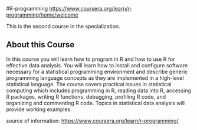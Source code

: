 #R-programming
https://www.coursera.org/learn/r-programming/home/welcome

This is the second course in the specialization. 

## About this Course

In this course you will learn how to program in R and how to use R for effective data analysis. You will learn how to install and configure software necessary for a statistical programming environment and describe generic programming language concepts as they are implemented in a high-level statistical language. The course covers practical issues in statistical computing which includes programming in R, reading data into R, accessing R packages, writing R functions, debugging, profiling R code, and organizing and commenting R code. Topics in statistical data analysis will provide working examples.


source of information: https://www.coursera.org/learn/r-programming/
